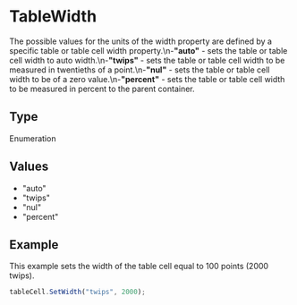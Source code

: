 # TableWidth

The possible values for the units of the width property are defined by a specific table or table cell width property.\n-**"auto"** - sets the table or table cell width to auto width.\n-**"twips"** - sets the table or table cell width to be measured in twentieths of a point.\n-**"nul"** - sets the table or table cell width to be of a zero value.\n-**"percent"** - sets the table or table cell width to be measured in percent to the parent container.

## Type

Enumeration

## Values

- "auto"
- "twips"
- "nul"
- "percent"


## Example

This example sets the width of the table cell equal to 100 points (2000 twips).

```javascript editor-xlsx
tableCell.SetWidth("twips", 2000);
```
